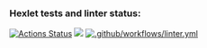 ### Hexlet tests and linter status:
[![Actions Status](https://github.com/Artem-Perminov/frontend-project-lvl1/workflows/hexlet-check/badge.svg)](https://github.com/Artem-Perminov/frontend-project-lvl1/actions)
<a href="https://codeclimate.com/github/codeclimate/codeclimate/maintainability"><img src="https://api.codeclimate.com/v1/badges/a99a88d28ad37a79dbf6/maintainability" /></a>
[![.github/workflows/linter.yml](https://github.com/Artem-Perminov/frontend-project-lvl1/actions/workflows/linter.yml/badge.svg)](https://github.com/Artem-Perminov/frontend-project-lvl1/actions/workflows/linter.yml)